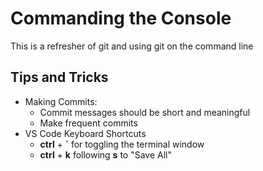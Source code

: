 # Commanding the Console

This is a refresher of git and using git on the command line

## Tips and Tricks

- Making Commits:
    - Commit messages should be short and meaningful
    - Make frequent commits
- VS Code Keyboard Shortcuts
    - **ctrl** + **`** for toggling the terminal window
    - **ctrl** + **k** following **s** to "Save All"